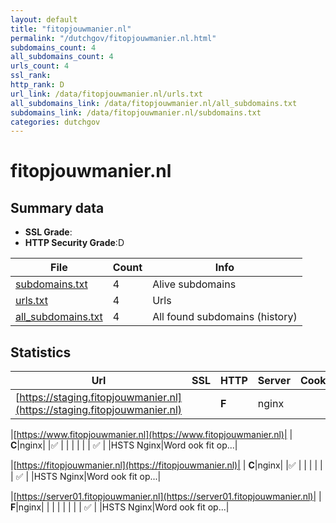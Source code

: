 ```yaml
---
layout: default
title: "fitopjouwmanier.nl"
permalink: "/dutchgov/fitopjouwmanier.nl.html"
subdomains_count: 4
all_subdomains_count: 4
urls_count: 4
ssl_rank: 
http_rank: D
url_link: /data/fitopjouwmanier.nl/urls.txt
all_subdomains_link: /data/fitopjouwmanier.nl/all_subdomains.txt
subdomains_link: /data/fitopjouwmanier.nl/subdomains.txt
categories: dutchgov
---
```



# fitopjouwmanier.nl
## Summary data


 - **SSL Grade**:
 - **HTTP Security Grade**:D


| File       | Count | Info |
|------------|-------|------|
|[subdomains.txt](/data/fitopjouwmanier.nl/subdomains.txt)|4|Alive subdomains|
|[urls.txt](/data/fitopjouwmanier.nl/urls.txt)|4|Urls|
|[all_subdomains.txt](/data/fitopjouwmanier.nl/all_subdomains.txt)|4|All found subdomains (history)|


## Statistics


| Url | SSL | HTTP | Server | Cookie | HSTS | CORS | CTO | CSP | XFO | XXP | RP |FP| Tech |Title |
|--------|-------|-------|------|------|------|------|------|------|------|------|------|------|------|------|
|[https://staging.fitopjouwmanier.nl](https://staging.fitopjouwmanier.nl)| | **F**|nginx| | | | | | | | :white_check_mark: | |Basic Nginx|401 Authorizatio...|


|[https://www.fitopjouwmanier.nl](https://www.fitopjouwmanier.nl)| | **C**|nginx| |:white_check_mark: | | | | | | :white_check_mark: | |HSTS Nginx|Word ook fit op...|


|[https://fitopjouwmanier.nl](https://fitopjouwmanier.nl)| | **C**|nginx| |:white_check_mark: | | | | | | :white_check_mark: | |HSTS Nginx|Word ook fit op...|


|[https://server01.fitopjouwmanier.nl](https://server01.fitopjouwmanier.nl)| | **F**|nginx| | | | | | | | :white_check_mark: | |HSTS Nginx|Word ook fit op...|

